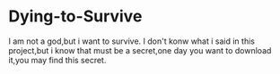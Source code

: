 # Dying-to-Survive
I am not a god,but i want to survive.
I don't konw what i said in this project,but i know that must be a secret,one day you want to download it,you may find this secret.
